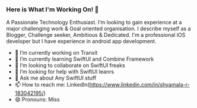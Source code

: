 ### Here is What I'm Working On! 👋

A Passionate Technology Enthusiast. I’m looking to gain experience at a major challenging work & Goal oriented organisation. I describe myself as a Blogger, Challenge seeker, Ambitious & Dedicated. I'm a professional iOS developer but I have experience in android app development.

- 🔭 I’m currently working on Tranxit
- 🌱 I’m currently learning SwiftUI and Combine Framework
- 👯 I’m looking to collaborate on SwiftUI freaks 
- 🤔 I’m looking for help with SwiftUI leanrs
- 💬 Ask me about Any SwiftUI stuff 
- 📫 How to reach me: LinkedIn(https://www.linkedin.com/in/shyamala-r-183042195/) 
- 😄 Pronouns: Miss
